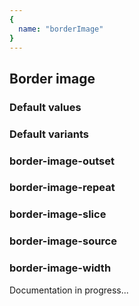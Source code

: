 ```yaml
---
{
  name: "borderImage"
}
---
```


## Border image

### Default values
<!-- defaults.values.start -->
<!-- defaults.values.end -->


### Default variants
<!-- defaults.variants.start -->
<!-- defaults.variants.end -->

### border-image-outset
### border-image-repeat
### border-image-slice
### border-image-source
### border-image-width

Documentation in progress...
